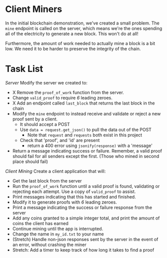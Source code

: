 # Client Miners

In the initial blockchain demonstration, we've created a small problem.  The `mine` endpoint is called on the server, which means we're the ones spending all of the electricity to generate a new block.  This won't do at all!

Furthermore, the amount of work needed to actually mine a block is a bit low.  We need it to be harder to preserve the integrity of the chain.


# Task List

*Server*
Modify the server we created to:
* X Remove the `proof_of_work` function from the server.
* Change `valid_proof` to require *6* leading zeroes.
* X Add an endpoint called `last_block` that returns the last block in the chain  
* Modify the `mine` endpoint to instead receive and validate or reject a new proof sent by a client.
    * It should accept a POST
    * Use `data = request.get_json()` to pull the data out of the POST
        * Note that `request` and `requests` both exist in this project
    * Check that 'proof', and 'id' are present
        * return a 400 error using `jsonify(response)` with a 'message'
* Return a message indicating success or failure.  Remember, a valid proof should fail for all senders except the first. (Those who mined in second place should fail)

*Client Mining*
Create a client application that will:
* Get the last block from the server
* Run the `proof_of_work` function until a valid proof is found, validating or rejecting each attempt.  Use a copy of `valid_proof` to assist.
* Print messages indicating that this has started and finished.
* Modify it to generate proofs with *6* leading zeroes.
* Print a message indicating the success or failure response from the server
* Add any coins granted to a simple integer total, and print the amount of coins the client has earned
* Continue mining until the app is interrupted.
* Change the name in `my_id.txt` to your name
* (Stretch) Handle non-json responses sent by the server in the event of an error, without crashing the miner
* Stretch: Add a timer to keep track of how long it takes to find a proof

